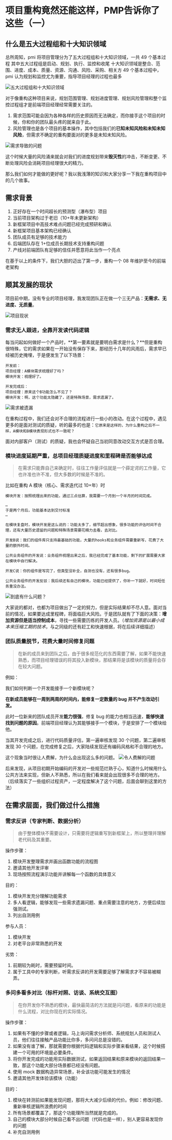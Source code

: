 # 项目重构竟然还能这样，PMP告诉你了这些（一）

## 什么是五大过程组和十大知识领域
总所周知，pmi 将项目管理分为了五大过程组和十大知识领域，一共 49 个基本过程
其中五大过程组是启动、规划、执行、监控和收尾
十大知识领域是整合、范围、进度、成本、质量、资源、沟通、风险、采购、相关方
49 个基本过程中，pmi 认为规划和监控尤为重要，指导项目经理的过程也最多

![五大过程组和十大知识领域](./img/process-groups.png)

对于像重构这种项目来说，规划范围管理、规划进度管理、规划风险管理和整个监控过程组才是前端项目经理经常需要关注的。

1. 需求范围可能会因为各种各样的历史原因而无法确定，而你接手这个项目的时候，你和你的团队最头疼的就来自于此。
2. 风险管理也是各个项目的基本操作，其中包括我们的**已知未知风险和未知未知风险**，但需求不确定的重构要面对的更多是未知未知风险。

![需求导致的问题](img/demand-problems.png)

这个时候大量的风险涌来就会对我们的进度规划带来**毁灭性**的冲击，不断变更、不断处理风险会消耗项目经理很大的精力。

那么我们如何才能做的更好呢？我以我浅薄的知识和大家分享一下我在重构项目中的几个故事。

## 需求背景

1. 正好存在一个时间超长的预测型（瀑布型）项目
2. 当前项目架构过于老旧（10+年未更新架构）
3. 新框架项目中高技术难点问题已经完成预研和确认
4. 新框架项目基本架构已经确认
5. 团队成员有足够的技术能力
6. 后端团队存在 1+位成员长期技术支持重构问题
7. 产线对前端团队有足够的信任并愿意将此当作一个亮点

在基于以上的条件下，我们大胆的迈出了第一步，重构一个 08 年维护至今的前端老架构

## 顺其发展的现状
项目前中期，没有专业的项目经理，我发现团队正在做一个三无产品：**无需求、无进度、无质量**。

![项目现状](./img/my-project.png)

### 需求无人跟进，全靠开发读代码逻辑

每当问起如何做好一个产品时，**第一要素就是要明白需求是什么？**但是重构很特殊，它的需求如果在一开始没有保存下来，那经历十几年的风雨后，需求早已经被历史掩埋，于是便发生了以下场景：

```plain
开发前：
项目经理：A模块需求梳理好了吗？
模块开发：梳理好了。

开发完成后：
项目经理：原来这个B功能怎么不见了？
模块开发：啊，这个功能太隐藏了，还是特殊场景，需求遗漏了。
```
![需求被遗漏](./img/demands-and-omissions.png)

在重构过程中，我们还会对不合理的流程进行一些小的改动。在这个过程中，遇见更多的是面对测试的质疑，听的最多的也是：`它原来是这样的，为什么重构之后不一样，A模块和B模块表现形式也不一致呢？`

面对内部客户（测试）的质疑，我也会怀疑自己当初同意改动交互方式是否合理。


### 模块进度延期严重，总项目经理质疑进度和里程碑是否能够达成

>在需求只能靠自己来确定时，往往工作量评估就是一个薛定谔的工作量，它也许准也许不准，但大多数的时候是不准的。

比如在重构 A 模块（核心、需求迭代过 10+年）时
```plain
模块开发：按照梳理出来的功能，通过三点估算，我需要一个月到一个半月的时间完成。

…
于是两个月后，功能基本达到交付标准
…

在模块复盘时，模块开发是这么说的：功能太多了，细节超出想象，很多功能的评估时间不合理，还有大量历史遗留的问题和特殊场景需要花精力去看，去对比。

开发B说：我们的组件库只支持最基础的功能，大量的hooks和业务组件需要重新写，花费了大量的额外时间。

公共业务组件的开发说：业务组件梳理出来之后，我已经完成了基本功能，剩下的扩展需要大家在模块中自行解决。

开发C说：你的组件是写完了，但类型没补全，自测也没有，还有很多bug。

公共业务组件的开发反驳：我后续还有自己的模块，功能已经提供了，你补一下就好，时间短任务重没办法。
```
![到底有什么问题？](./img/questions.png)

大家说的都对，也都为项目做出了一定的努力，但是实际结果却不尽人意。面对当前的情况，如果要达成里程碑，将面临巨大风险。于是团队就有了下面的决策：**增加资源但是适当控制成本**，寻找一些需要历练的开发人员。（*增加资源是以最小成本来压缩工期的技术*，与之同级的还有赶工和快速根据，将在后续详细描述）


### 团队质量脱节，花费大量时间修复问题
>在新的成员来到团队之后，由于很多规范化的东西需要了解，如果不能快速熟悉，而项目经理错误的将其投入新模块，那结果将是该模块的质量将会存在较大问题。

例如：

我们如何判断一个开发能接手一个新模块呢？

**在新成员能够在一周到两周的时间内，能修复一定数量的 bug 并不产生改动引发。**

此时一位新来的团队成员开发**能力很强**，修复 bug 的能力也相当迅速，**能够快速找到问题的原因**。前端项目经理认为其能够接手一个模块，于是安排了一个模块给他。

当其开发完成之后，进行代码质量评估，第一遍审核发现 30 个问题，第二遍审核发现 30 个问题，在完成修复之后，大家陆续发现还有编码风格和不合理的地方。

这个现象当时很让人费解，为什么会出现这么多的问题。
![令人费解的问题](./img/quality-issues.png)

后来发现，从项目初期开始编码的开发对一些规范烂熟于心，知道什么时候用什么公共方法来实现，但新人不熟悉，所以在我们看来就会出现很多不合理的地方。（后续落实了一些组织过程资产，一定程度解决了这个问题，后面会聊到这里的方法）

## 在需求层面，我们做过什么措施
### 需求反讲（专家判断、数据分析）
>由于整体模块不需要设计，只需要将逻辑重写到新框架上，所以整理并理解老代码及其重要。

操作步骤：
1. 模块开发整理需求并画出函数功能的流程图
2. 邀请其他开发评审
3. 现场按照流程演示功能并讲解每一个函数的具体意义
   
目的：
1. 模块开发充分理解功能需求
2. 多人看逻辑，能够发现一些需求遗漏问题、重点需要注意的地方，方便后续加强测试。
3. 列出自测用例
   
参与人员：
1. 模块开发
2. 对老平台非常熟悉的开发

劣势：
1. 前期较为耗时，需要预留时间。
2. 属于工具中的专家判断，听需求反讲的开发需要足够了解需求才不容易被糊弄。

### 多问多看多对比（标杆对照、访谈、系统交互图）
> 在你开发你不熟悉的模块，最快最简洁的方法就是问问题，看原来的功能是什么流程，对比你现在的实际情况。

操作步骤：
1. 如果有不懂的步骤或者逻辑，马上询问需求分析师、系统规划人员和测试人员，他们往往接触产品功能比你多，多问问总是没错的。
2. 如果没有谁了解，那就需要你根据代码逻辑和实际步骤来看结果，这个时候搭建一个可用的环境是必要条件。
3. 将你开发完成的功能用实际数据测试，如果返回结果和原来模块的返回结果一致，那这个功能大部分场景都已经没有问题。
4. 使用 mock 数据构造异常场景，补全该功能可能发生的情况
5. 邀请其他开发体验该模块（功能）

目的：
1. 模块在转测前如果能发现问题，那将大大减少后续的代价。例如：修改问题、重新审核逻辑所浪费的时间
2. 所有场景都覆盖了，那这个功能理所当然就是完成的。
3. 自己的模块大部分时候自己看不出问题（代码也是一样），别人更容易发现你的问题
4. 补充自测用例